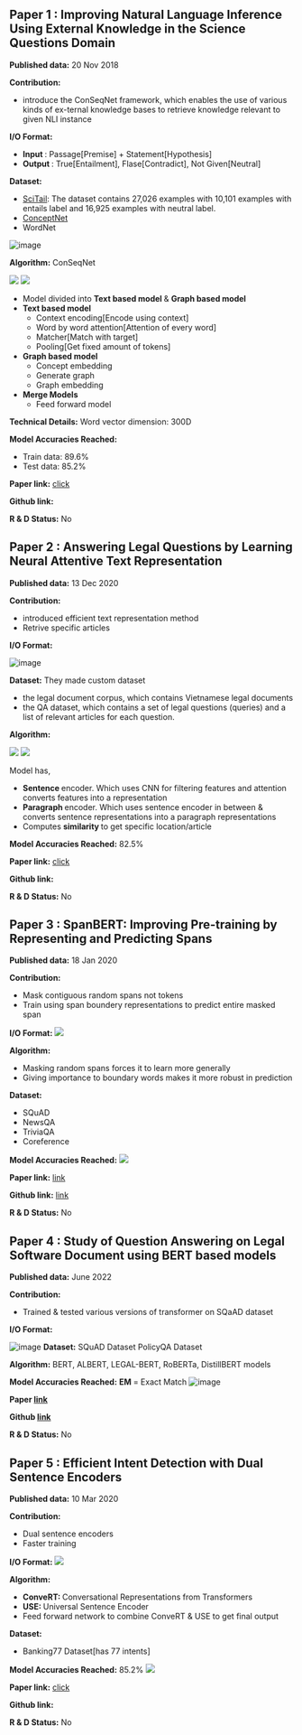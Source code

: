 ## Paper 1 : Improving Natural Language Inference Using External Knowledge in the Science Questions Domain

__Published data:__ 20 Nov 2018

__Contribution:__ 
- introduce the ConSeqNet framework, which enables the use of various kinds of ex-ternal knowledge bases to retrieve knowledge relevant to given NLI instance

__I/O Format:__ 
- <b> Input </b> : Passage[Premise] + Statement[Hypothesis]
- <b> Output </b> : True[Entailment], Flase[Contradict], Not Given[Neutral]

__Dataset:__


- [SciTail](https://allenai.org/data/scitail): The dataset contains 27,026 examples with 10,101 examples with entails label and 16,925 examples with neutral label.
- [ConceptNet](https://zenodo.org/record/1289942/files/conceptnet-distinguishing-attributes-data.zip) 
- WordNet

![image](./images/scitail_dataset.png)

__Algorithm:__ ConSeqNet

![](./images/emon_nli_graph.png)
![](./images/conseqnet_architecture.png)

- Model divided into <b> Text based model </b> & <b> Graph based model </b>
- <b> Text based model </b>
  - Context encoding[Encode using context]
  - Word by word attention[Attention of every word]
  - Matcher[Match with target]
  - Pooling[Get fixed amount of tokens]
- <b> Graph based model </b>
  - Concept embedding
  - Generate graph
  - Graph embedding
- <b> Merge Models </b>
  - Feed forward model

__Technical Details:__
Word vector dimension: 300D

__Model Accuracies Reached:__
- Train data: 89.6%
- Test data: 85.2%

__Paper link:__ [click](https://arxiv.org/abs/1809.05724)

__Github link:__

__R & D Status:__ No


## Paper 2 : Answering Legal Questions by Learning Neural Attentive Text Representation

__Published data:__ 13 Dec 2020

__Contribution:__ 
- introduced efficient text representation method
- Retrive specific articles

__I/O Format:__ 

![image](./images/text_representation_dataset_anno.png)

__Dataset:__
They made custom dataset
- the legal document corpus, which contains Vietnamese legal documents
- the QA dataset, which contains a set of legal questions (queries) and a list of relevant articles for each question.

__Algorithm:__ 

![](./images/text_representation_sentence_encoder.png)
![](./images/text_representation_paragraph_encoder.png)

Model has,
- <b> Sentence </b> encoder. Which uses CNN for filtering features and attention converts features into a representation
- <b> Paragraph </b> encoder. Which uses sentence encoder in between & converts sentence representations into a paragraph representations
- Computes <b> similarity </b> to get specific location/article

__Model Accuracies Reached:__
82.5%

__Paper link:__ [click](https://aclanthology.org/2020.coling-main.86.pdf)

__Github link:__

__R & D Status:__ No

## Paper 3 : SpanBERT: Improving Pre-training by Representing and Predicting Spans

__Published data:__ 18 Jan 2020

__Contribution:__ 
- Mask contiguous random spans not tokens
- Train using span boundery representations to predict entire masked span

__I/O Format:__ 
![](./images/spanbert_io.png)

__Algorithm:__ 
- Masking random spans forces it to learn more generally
- Giving importance to boundary words makes it more robust in prediction

__Dataset:__
- SQuAD
- NewsQA
- TriviaQA
- Coreference

__Model Accuracies Reached:__
![](./images/spanbert_result.png)

__Paper link:__ [link](https://arxiv.org/abs/1907.10529)

__Github link:__ [link](https://github.com/facebookresearch/SpanBERT)

__R & D Status:__ No


## Paper 4 : Study of Question Answering on Legal Software Document using BERT based models

__Published data:__ June 2022

__Contribution:__ 
- Trained & tested various versions of transformer on SQaAD dataset

__I/O Format:__ 

![image](./images/sample_squad_dataset.jpg)
__Dataset:__
SQuAD Dataset
PolicyQA Dataset

__Algorithm:__ 
BERT, ALBERT, LEGAL-BERT, RoBERTa, DistillBERT models

__Model Accuracies Reached:__
<b> EM </b> = Exact Match
![image](./images/berts_on_squad.png)

__Paper [link](https://openreview.net/pdf?id=Xk5rh9LPvmp)__ 

__Github [link](https://github.com/Fidac/Legal-SE-BERT-Study)__

__R & D Status:__ No

## Paper 5 : Efficient Intent Detection with Dual Sentence Encoders

__Published data:__ 10 Mar 2020

__Contribution:__ 
- Dual sentence encoders
- Faster training

__I/O Format:__ 
![](./images/dual_encoder_intent_io.png)

__Algorithm:__ 
- <b> ConveRT: </b> Conversational Representations from Transformers
- <b> USE: </b> Universal Sentence Encoder
- Feed forward network to combine ConveRT & USE to get final output

__Dataset:__
- Banking77 Dataset[has 77 intents]

__Model Accuracies Reached:__
85.2%
![](./images/dual_encoder_result.png)

__Paper link:__ [click](https://arxiv.org/pdf/2003.04807.pdf)

__Github link:__

__R & D Status:__ No


[//]: <> (Input/Output, Training Data, Feature Annotation, AI learning[for technical non-technical person])
